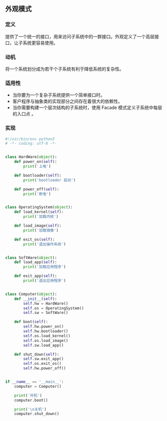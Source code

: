 ## 外观模式

### 定义

提供了一个统一的接口，用来访问子系统中的一群接口。外观定义了一个高层接口，让子系统更容易使用。

### 动机

将一个系统划分成为若干个子系统有利于降低系统的复杂性。

### 适用性

- 当你要为一个复杂子系统提供一个简单接口时。
- 客户程序与抽象类的实现部分之间存在着很大的依赖性。
- 当你需要构建一个层次结构的子系统时，使用 Facade 模式定义子系统中每层的入口点 。

### 实现

```python
#!/usr/bin/env python3
# -*- coding: utf-8 -*-


class HardWare(object):
    def power_on(self):
        print('上电')

    def bootloader(self):
        print('bootloader 启动')

    def power_off(self):
        print('断电')


class OperatingSystem(object):
    def load_kernel(self):
        print('加载内核')

    def load_image(self):
        print('加载镜像')

    def exit_os(self):
        print('退出操作系统')


class SoftWare(object):
    def load_app(self):
        print('加载应用程序')

    def exit_app(self):
        print('退出应用程序')


class Computer(object):
    def __init__(self):
        self.hw = HardWare()
        self.os = OperatingSystem()
        self.sw = SoftWare()

    def boot(self):
        self.hw.power_on()
        self.hw.bootloader()
        self.os.load_kernel()
        self.os.load_image()
        self.sw.load_app()

    def shut_down(self):
        self.sw.exit_app()
        self.os.exit_os()
        self.hw.power_off()


if __name__ == '__main__':
    computer = Computer()

    print('开机')
    computer.boot()

    print('\n关机')
    computer.shut_down()
```
